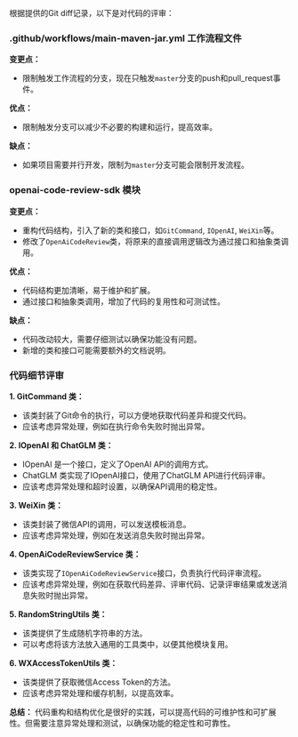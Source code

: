 根据提供的Git diff记录，以下是对代码的评审：

### .github/workflows/main-maven-jar.yml 工作流程文件

**变更点：**
- 限制触发工作流程的分支，现在只触发`master`分支的push和pull_request事件。

**优点：**
- 限制触发分支可以减少不必要的构建和运行，提高效率。

**缺点：**
- 如果项目需要并行开发，限制为`master`分支可能会限制开发流程。

### openai-code-review-sdk 模块

**变更点：**
- 重构代码结构，引入了新的类和接口，如`GitCommand`, `IOpenAI`, `WeiXin`等。
- 修改了`OpenAiCodeReview`类，将原来的直接调用逻辑改为通过接口和抽象类调用。

**优点：**
- 代码结构更加清晰，易于维护和扩展。
- 通过接口和抽象类调用，增加了代码的复用性和可测试性。

**缺点：**
- 代码改动较大，需要仔细测试以确保功能没有问题。
- 新增的类和接口可能需要额外的文档说明。

### 代码细节评审

**1. GitCommand 类：**
- 该类封装了Git命令的执行，可以方便地获取代码差异和提交代码。
- 应该考虑异常处理，例如在执行命令失败时抛出异常。

**2. IOpenAI 和 ChatGLM 类：**
- IOpenAI 是一个接口，定义了OpenAI API的调用方式。
- ChatGLM 类实现了IOpenAI接口，使用了ChatGLM API进行代码评审。
- 应该考虑异常处理和超时设置，以确保API调用的稳定性。

**3. WeiXin 类：**
- 该类封装了微信API的调用，可以发送模板消息。
- 应该考虑异常处理，例如在发送消息失败时抛出异常。

**4. OpenAiCodeReviewService 类：**
- 该类实现了`IOpenAiCodeReviewService`接口，负责执行代码评审流程。
- 应该考虑异常处理，例如在获取代码差异、评审代码、记录评审结果或发送消息失败时抛出异常。

**5. RandomStringUtils 类：**
- 该类提供了生成随机字符串的方法。
- 可以考虑将该方法放入通用的工具类中，以便其他模块复用。

**6. WXAccessTokenUtils 类：**
- 该类提供了获取微信Access Token的方法。
- 应该考虑异常处理和缓存机制，以提高效率。

**总结：**
代码重构和结构优化是很好的实践，可以提高代码的可维护性和可扩展性。但需要注意异常处理和测试，以确保功能的稳定性和可靠性。
